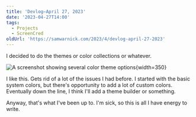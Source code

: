 ```yaml
---
title: 'Devlog—April 27, 2023'
date: '2023-04-27T14:00'
tags:
  - Projects
  - ScreenCred
oldUrl: 'https://samwarnick.com/2023/4/devlog-april-27-2023'
---
```


I decided to do the themes or color collections or whatever.

![A screenshot showing several color theme options](/media/2023-04-27-themes.png "So many colors"){width=350}

I like this. Gets rid of a lot of the issues I had before. I started with the basic system colors, but there's opportunity to add a lot of custom colors. Eventually down the line, I think I'll add a theme builder or something.

Anyway, that's what I've been up to. I'm sick, so this is all I have energy to write.

